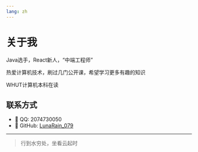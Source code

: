 ```yaml
---
lang: zh
---
```


# 关于我

Java选手，React新人，“中端工程师”

热爱计算机技术，刷过几门公开课，希望学习更多有趣的知识

WHUT计算机本科在读

## 联系方式

- 🐧 QQ: 2074730050
- 🐙 GitHub: [LunaRain_079](https://github.com/Saramanda9988)

---

> 行到水穷处，坐看云起时

